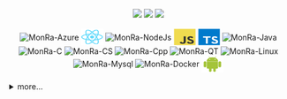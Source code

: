 <!--Hello
<h2><img src="https://emojis.slackmojis.com/emojis/images/1531849430/4246/blob-sunglasses.gif?1531849430" width="30"/> Hi 👋 , I'm MonRá! <img src="https://media.giphy.com/media/12oufCB0MyZ1Go/giphy.gif" width="50"></h2>
-->

<div>
  </p>
  <div align="center">
   <a href="https://www.facebook.com/ramon.chaib" target="_blank"><img src="https://img.shields.io/badge/-Facebook-%230077B5?style=for-the-badge&logo=facebook&logoColor=white" target="_blank"></a> 
  <a href="https://www.instagram.com/monrapps/" target="_blank"><img src="https://img.shields.io/badge/-Instagram-%23E4405F?style=for-the-badge&logo=instagram&logoColor=white" target="_blank"></a>
  <a href="https://www.linkedin.com/in/ramon-chaib-27007635/" target="_blank"><img src="https://img.shields.io/badge/-LinkedIn-%230077B5?style=for-the-badge&logo=linkedin&logoColor=white" target="_blank"></a>   
</div>
  
 <div style="display: inline_block" align="center"><br>
  <img align="center" alt="MonRa-Azure" height="30" width="40" src="https://cdn.jsdelivr.net/gh/devicons/devicon/icons/azure/azure-original.svg">
  <img align="center" alt="MonRa-React" height="30" width="40" src="https://raw.githubusercontent.com/devicons/devicon/master/icons/react/react-original.svg">
  <img align="center" alt="MonRa-NodeJs" height="30" width="40" src="https://cdn.jsdelivr.net/gh/devicons/devicon/icons/nodejs/nodejs-original.svg">
  <img align="center" alt="MonRa-Js" height="30" width="40" src="https://raw.githubusercontent.com/devicons/devicon/master/icons/javascript/javascript-original.svg">     <img align="center" alt="MonRa-Ts" height="30" width="40" src="https://raw.githubusercontent.com/devicons/devicon/master/icons/typescript/typescript-original.svg">
  <img align="center" alt="MonRa-Java" height="30" width="40" src="https://cdn.jsdelivr.net/gh/devicons/devicon/icons/java/java-original.svg">
  <img align="center" alt="MonRa-C" height="30" width="40" src="https://cdn.jsdelivr.net/gh/devicons/devicon/icons/c/c-original.svg">
  <img align="center" alt="MonRa-CS" height="30" width="40" src="https://cdn.jsdelivr.net/gh/devicons/devicon/icons/csharp/csharp-original.svg">
  <img align="center" alt="MonRa-Cpp" height="30" width="40" src="https://cdn.jsdelivr.net/gh/devicons/devicon/icons/cplusplus/cplusplus-original.svg">
  <img align="center" alt="MonRa-QT" height="30" width="40" src="https://cdn.jsdelivr.net/gh/devicons/devicon/icons/qt/qt-original.svg">
  <img align="center" alt="MonRa-Linux" height="30" width="40" src="https://cdn.jsdelivr.net/gh/devicons/devicon/icons/linux/linux-original.svg">
  <img align="center" alt="MonRa-Mysql" height="30" width="40" src="https://cdn.jsdelivr.net/gh/devicons/devicon/icons/mysql/mysql-original.svg">
  <img align="center" alt="MonRa-Docker" height="30" width="40" src="https://cdn.jsdelivr.net/gh/devicons/devicon/icons/docker/docker-original.svg">  
  <img align="center" alt="MonRa-Android" height="30" width="40" src="https://github.com/devicons/devicon/blob/master/icons/android/android-original.svg">
  
</div>
</a>

</br>
<!--
[![github activity graph](https://activity-graph.herokuapp.com/graph?username=monrapps&theme=chartreuse-dark)](https://github.com/monrapps/)
-->
<div>
<details>
      <summary>more...</summary>
      
<!--
### <img src="https://media.giphy.com/media/VgCDAzcKvsR6OM0uWg/giphy.gif" width="50"> A little more about me...  

```javascript
const monra = {
    pronouns: "He" | "Him",
    code: ["any"],
    askMeAbout: ["any"],
    technologies: {
        backEnd: {
            js: ["any"],
        },
        mobileApp: {
            native: ["Android Development"]
        },
        devOps: ["AWS", "Docker🐳", "Route53", "Nginx"],
        databases: ["mongo", "MySql", "sqlite"],
        misc: ["Firebase", "Socket.IO", "selenium", "open-cv", "php", "SuiteApp"]
    },
    architecture: ["Serverless Architecture", "Progressive web applications", "Single page applications"],
    currentFocus: "Building Robots to ease opertations",
    funFact: "There are two ways to write error-free programs; only the third one works"
};
```
-->

---
<!--START_SECTION:waka-->
![Code Time](http://img.shields.io/badge/Code%20Time-1%2C143%20hrs%2055%20mins-blue)

![Profile Views](http://img.shields.io/badge/Profile%20Views-0-blue)

![Lines of code](https://img.shields.io/badge/From%20Hello%20World%20I%27ve%20Written-3.2%20million%20lines%20of%20code-blue)

**🐱 My GitHub Data** 

> 📦 62.1 kB Used in GitHub's Storage 
 > 
> 🏆 1,712 Contributions in the Year 2025
 > 
> 🚫 Not Opted to Hire
 > 
> 📜 24 Public Repositories 
 > 
> 🔑 20 Private Repositories 
 > 
**I'm an Early 🐤** 

```text
🌞 Morning                9019 commits        ████████░░░░░░░░░░░░░░░░░   33.59 % 
🌆 Daytime                11618 commits       ███████████░░░░░░░░░░░░░░   43.27 % 
🌃 Evening                4069 commits        ████░░░░░░░░░░░░░░░░░░░░░   15.15 % 
🌙 Night                  2144 commits        ██░░░░░░░░░░░░░░░░░░░░░░░   07.99 % 
```
📅 **I'm Most Productive on Thursday** 

```text
Monday                   4963 commits        █████░░░░░░░░░░░░░░░░░░░░   18.48 % 
Tuesday                  4903 commits        █████░░░░░░░░░░░░░░░░░░░░   18.26 % 
Wednesday                5019 commits        █████░░░░░░░░░░░░░░░░░░░░   18.69 % 
Thursday                 5769 commits        █████░░░░░░░░░░░░░░░░░░░░   21.49 % 
Friday                   3808 commits        ████░░░░░░░░░░░░░░░░░░░░░   14.18 % 
Saturday                 1353 commits        █░░░░░░░░░░░░░░░░░░░░░░░░   05.04 % 
Sunday                   1035 commits        █░░░░░░░░░░░░░░░░░░░░░░░░   03.85 % 
```


📊 **This Week I Spent My Time On** 

```text
🕑︎ Time Zone: America/Sao_Paulo

💬 Programming Languages: 
Other                    4 hrs               ███████████░░░░░░░░░░░░░░   45.82 % 
Makefile                 1 hr 44 mins        █████░░░░░░░░░░░░░░░░░░░░   19.87 % 
YAML                     1 hr 6 mins         ███░░░░░░░░░░░░░░░░░░░░░░   12.68 % 
Docker                   23 mins             █░░░░░░░░░░░░░░░░░░░░░░░░   04.51 % 
TypeScript               21 mins             █░░░░░░░░░░░░░░░░░░░░░░░░   04.08 % 

🔥 Editors: 
VS Code                  8 hrs 44 mins       █████████████████████████   100.00 % 

🐱‍💻 Projects: 
gww-v6i                  3 hrs 9 mins        █████████░░░░░░░░░░░░░░░░   36.06 % 
gww-v6i_gridsafe_node    2 hrs 48 mins       ████████░░░░░░░░░░░░░░░░░   32.23 % 
buildroot                58 mins             ███░░░░░░░░░░░░░░░░░░░░░░   11.15 % 
wlm-backend              35 mins             ██░░░░░░░░░░░░░░░░░░░░░░░   06.84 % 
Unknown Project          31 mins             █░░░░░░░░░░░░░░░░░░░░░░░░   05.92 % 

💻 Operating System: 
WSL                      8 hrs 13 mins       ████████████████████████░   94.08 % 
Windows                  31 mins             █░░░░░░░░░░░░░░░░░░░░░░░░   05.92 % 
```

**I Mostly Code in C++** 

```text
Java                     9 repos             ███░░░░░░░░░░░░░░░░░░░░░░   10.84 % 
Python                   8 repos             ██░░░░░░░░░░░░░░░░░░░░░░░   09.64 % 
JavaScript               7 repos             ██░░░░░░░░░░░░░░░░░░░░░░░   08.43 % 
Shell                    5 repos             ██░░░░░░░░░░░░░░░░░░░░░░░   06.02 % 
HTML                     5 repos             ██░░░░░░░░░░░░░░░░░░░░░░░   06.02 % 
```



**Timeline**

![Lines of Code chart](https://raw.githubusercontent.com/monrapps/monrapps/master/assets/bar_graph.png)


 Last Updated on 12/05/2025 08:43:41 UTC
<!--END_SECTION:waka-->
